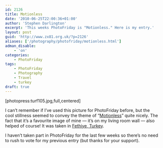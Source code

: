 ```yaml
---
id: 2126
title: Motionless
date: '2010-06-25T22:00:36+01:00'
author: 'Stephen Darlington'
excerpt: 'This weeks PhotoFriday is "Motionless." Here is my entry.'
layout: post
guid: 'http://www.zx81.org.uk/?p=2126'
aliases: ['/photography/photofriday/motionless.html']
adman_disable:
    - 'on'
categories:
    - PhotoFriday
tags:
    - PhotoFriday
    - Photography
    - Travel
    - turkey
draft: true
---
```


\[photopress:turf105.jpg,full,centered\]

I can’t remember if I’ve used this picture for PhotoFriday before, but the cool stillness seemed to convey the theme of “[Motionless](http://www.photofriday.com/archives/challenge/000993.php)” quite nicely. The fact that it’s a favourite image of mine — it’s on my living room wall — also helped of course! It was taken in [Fethiye, Turkey](http://www.zx81.org.uk/travel/turkey.html).

I haven’t taken part in PhotoFriday for the last few weeks so there’s no need to rush to vote for my previous entry (but thanks for your support).